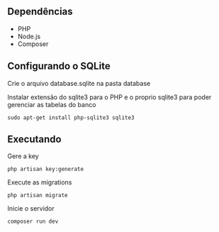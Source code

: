 ## Dependências

- PHP
- Node.js
- Composer 

## Configurando o SQLite

Crie o arquivo database.sqlite na pasta database

Instalar extensão do sqlite3 para o PHP e o proprio sqlite3 para poder gerenciar as tabelas do banco

    sudo apt-get install php-sqlite3 sqlite3

## Executando

Gere a key

    php artisan key:generate

Execute as migrations

    php artisan migrate

Inicie o servidor

    composer run dev